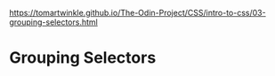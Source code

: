 https://tomartwinkle.github.io/The-Odin-Project/CSS/intro-to-css/03-grouping-selectors.html
# Grouping Selectors
